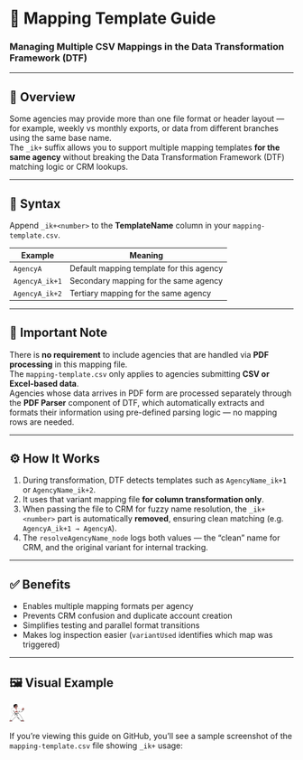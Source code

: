# 🧩 Mapping Template Guide  
### Managing Multiple CSV Mappings in the Data Transformation Framework (DTF)

---

## 📘 Overview  
Some agencies may provide more than one file format or header layout — for example, weekly vs monthly exports, or data from different branches using the same base name.  
The `_ik+` suffix allows you to support multiple mapping templates **for the same agency** without breaking the Data Transformation Framework (DTF) matching logic or CRM lookups.

---

## 🧠 Syntax  
Append `_ik+<number>` to the **TemplateName** column in your `mapping-template.csv`.  

| Example        | Meaning                                  |
| -------------- | ---------------------------------------- |
| `AgencyA`      | Default mapping template for this agency |
| `AgencyA_ik+1` | Secondary mapping for the same agency    |
| `AgencyA_ik+2` | Tertiary mapping for the same agency     |

---

## 🧾 Important Note  

There is **no requirement** to include agencies that are handled via **PDF processing** in this mapping file.  
The `mapping-template.csv` only applies to agencies submitting **CSV or Excel-based data**.  
Agencies whose data arrives in PDF form are processed separately through the **PDF Parser** component of DTF, which automatically extracts and formats their information using pre-defined parsing logic — no mapping rows are needed.

---

## ⚙️ How It Works  

1. During transformation, DTF detects templates such as `AgencyName_ik+1` or `AgencyName_ik+2`.  
2. It uses that variant mapping file **for column transformation only**.  
3. When passing the file to CRM for fuzzy name resolution, the `_ik+<number>` part is automatically **removed**, ensuring clean matching (e.g. `AgencyA_ik+1 → AgencyA`).  
4. The `resolveAgencyName_node` logs both values — the “clean” name for CRM, and the original variant for internal tracking.  

---

## ✅ Benefits  

- Enables multiple mapping formats per agency  
- Prevents CRM confusion and duplicate account creation  
- Simplifies testing and parallel format transitions  
- Makes log inspection easier (`variantUsed` identifies which map was triggered)  

---

## 🖼️ Visual Example  
![template-mapping](https://github.com/GMJ2023/assets/blob/main/ikChar.png)

If you’re viewing this guide on GitHub, you’ll see a sample screenshot of the `mapping-template.csv` file showing `_ik+` usage:

